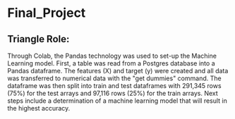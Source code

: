 # Final_Project

## Triangle Role: 

Through Colab, the Pandas technology was used to set-up the Machine Learning model. First, a table was read from a Postgres database into a Pandas dataframe. The features (X) and target (y) were created and all data was transferred to numerical data with the "get dummies" command. The dataframe was then split into train and test dataframes with 291,345 rows (75%) for the test arrays and 97,116 rows (25%) for the train arrays. Next steps include a determination of a machine learning model that will result in the highest accuracy.
